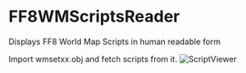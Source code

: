 # FF8WMScriptsReader
Displays FF8 World Map Scripts in human readable form

Import wmsetxx.obj and fetch scripts from it.
![ScriptViewer](https://github.com/Dzoiver/FF8WMScriptsReader/assets/40641790/7a29041f-9d33-475d-9267-aee6ea1b511f)
